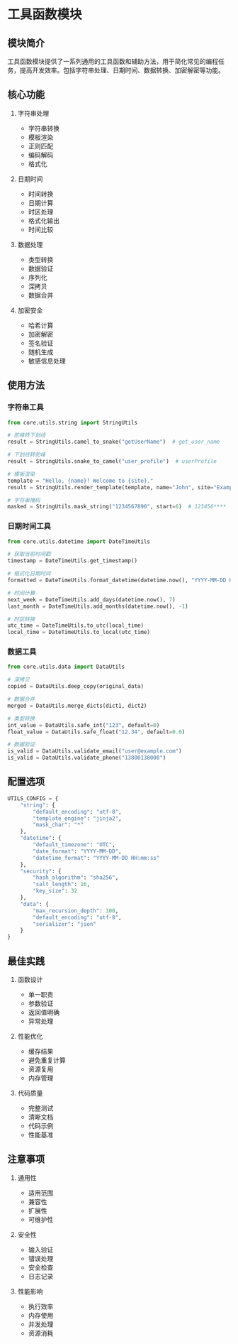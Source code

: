 # 工具函数模块

## 模块简介

工具函数模块提供了一系列通用的工具函数和辅助方法，用于简化常见的编程任务，提高开发效率。包括字符串处理、日期时间、数据转换、加密解密等功能。

## 核心功能

1. 字符串处理
   - 字符串转换
   - 模板渲染
   - 正则匹配
   - 编码解码
   - 格式化

2. 日期时间
   - 时间转换
   - 日期计算
   - 时区处理
   - 格式化输出
   - 时间比较

3. 数据处理
   - 类型转换
   - 数据验证
   - 序列化
   - 深拷贝
   - 数据合并

4. 加密安全
   - 哈希计算
   - 加密解密
   - 签名验证
   - 随机生成
   - 敏感信息处理

## 使用方法

### 字符串工具

```python
from core.utils.string import StringUtils

# 驼峰转下划线
result = StringUtils.camel_to_snake("getUserName")  # get_user_name

# 下划线转驼峰
result = StringUtils.snake_to_camel("user_profile")  # userProfile

# 模板渲染
template = "Hello, {name}! Welcome to {site}."
result = StringUtils.render_template(template, name="John", site="Example")

# 字符串掩码
masked = StringUtils.mask_string("1234567890", start=6)  # 123456****
```

### 日期时间工具

```python
from core.utils.datetime import DateTimeUtils

# 获取当前时间戳
timestamp = DateTimeUtils.get_timestamp()

# 格式化日期时间
formatted = DateTimeUtils.format_datetime(datetime.now(), "YYYY-MM-DD HH:mm:ss")

# 时间计算
next_week = DateTimeUtils.add_days(datetime.now(), 7)
last_month = DateTimeUtils.add_months(datetime.now(), -1)

# 时区转换
utc_time = DateTimeUtils.to_utc(local_time)
local_time = DateTimeUtils.to_local(utc_time)
```

### 数据工具

```python
from core.utils.data import DataUtils

# 深拷贝
copied = DataUtils.deep_copy(original_data)

# 数据合并
merged = DataUtils.merge_dicts(dict1, dict2)

# 类型转换
int_value = DataUtils.safe_int("123", default=0)
float_value = DataUtils.safe_float("12.34", default=0.0)

# 数据验证
is_valid = DataUtils.validate_email("user@example.com")
is_valid = DataUtils.validate_phone("13800138000")
```

## 配置选项

```python
UTILS_CONFIG = {
    "string": {
        "default_encoding": "utf-8",
        "template_engine": "jinja2",
        "mask_char": "*"
    },
    "datetime": {
        "default_timezone": "UTC",
        "date_format": "YYYY-MM-DD",
        "datetime_format": "YYYY-MM-DD HH:mm:ss"
    },
    "security": {
        "hash_algorithm": "sha256",
        "salt_length": 16,
        "key_size": 32
    },
    "data": {
        "max_recursion_depth": 100,
        "default_encoding": "utf-8",
        "serializer": "json"
    }
}
```

## 最佳实践

1. 函数设计
   - 单一职责
   - 参数验证
   - 返回值明确
   - 异常处理

2. 性能优化
   - 缓存结果
   - 避免重复计算
   - 资源复用
   - 内存管理

3. 代码质量
   - 完整测试
   - 清晰文档
   - 代码示例
   - 性能基准

## 注意事项

1. 通用性
   - 适用范围
   - 兼容性
   - 扩展性
   - 可维护性

2. 安全性
   - 输入验证
   - 错误处理
   - 安全检查
   - 日志记录

3. 性能影响
   - 执行效率
   - 内存使用
   - 并发处理
   - 资源消耗 